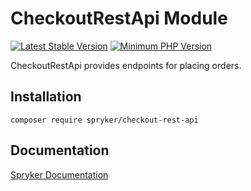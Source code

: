 # CheckoutRestApi Module
[![Latest Stable Version](https://poser.pugx.org/spryker/checkout-rest-api/v/stable.svg)](https://packagist.org/packages/spryker/checkout-rest-api)
[![Minimum PHP Version](https://img.shields.io/badge/php-%3E%3D%207.3-8892BF.svg)](https://php.net/)

CheckoutRestApi provides endpoints for placing orders.

## Installation

```
composer require spryker/checkout-rest-api
```

## Documentation

[Spryker Documentation](https://academy.spryker.com/developing_with_spryker/module_guide/modules.html)
